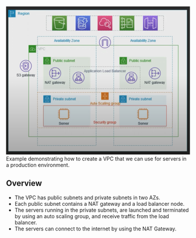 ![alt text](../imgs/vpc_prod.png)
Example demonstrating how to create a VPC that we can use for servers in a production environment.

## Overview
- The VPC has public subnets and private subnets in two AZs.
- Each public subnet contains a NAT gateway and a load balancer node.
- The servers running in the private subnets, are launched and terminated by using an auto scaling group, and receive traffic from the load balancer.
- The servers can connect to the internet by using the NAT Gateway.